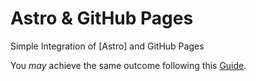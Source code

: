 # Astro & GitHub Pages

Simple Integration of [Astro] and GitHub Pages

You _may_ achieve the same outcome following this [Guide](https://docs.astro.build/en/guides/deploy/github/).
